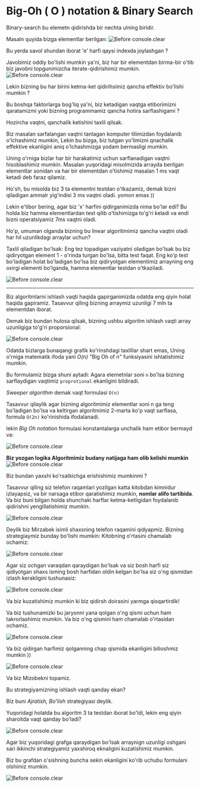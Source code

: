 # Big-Oh ( O ) notation & Binary Search

Binary-search bu elemetn qidirishda bir nechta ulning biridir. 

Masaln quyida bizga elementlar berilgan:
![Before console.clear](/assets/binary_search/1.png)

Bu yerda savol shundan iborat 'e' harfi qaysi indexda joylashgan ?

Javobimiz oddiy bo'lishi mumkin ya'ni, biz har bir elementdan birma-bir o'tib biz javobni topgunimizcha iterate-qidirishimiz mumkin. 
![Before console.clear](/assets/binary_search/2.png)

Lekin bizning bu har birini ketma-ket qidirihsimiz qancha effektiv bo'lishi mumkin ?

Bu boshqa faktorlarga bog'liq ya'ni, biz ketadigan vaqtga etiborimizni qaratamizmi yoki bizning programmamiz qancha hotira sarflashigami ?

Hozircha vaqtni, qanchalik ketishini taxlil qilsak. 

Biz masalan sarfalangan vaqtni tanlagan komputer tilimizdan foydalanib o'lchashimiz mumkin, Lekin bu bizga, biz tutgan yo'limizni qnachalik effektive ekanligini aniq o'lchashmizga yodam bermasligi mumkin.

Uning o'rniga bizlar har bir harakatimiz uchun sarflanadigan vaqtni hisoblashimiz mumkin. Masalan yuqoridagi misolmizida arrayda berilgan elementlar sonidan va har bir elementdan o'tishimiz masalan 1 ms vaqt ketadi deb faraz qilamiz.

Ho'sh, bu misolda biz 3 ta elementni testdan o'tkazamiz, demak bizni qiladigan ammalr yig'indisi 3 ms vaqtni oladi. yomon emas ))

Lekin e'tibor bering, agar biz 'x' harfini qidirganimizda nima bo'lar edi?  Bu holda biz hamma elementlardan test qilib o'tishimizga to'g'ri keladi va endi bizni operatsiyamiz 7ms vaqtni oladi.

Ho'p, umuman olganda bizning bu linear algoritimimiz qancha vaqtni oladi har hil uzunlikdagi arraylar uchun? 

Taxlil qiladigan bo'lsak: Eng tez topadigan vaziyatni oladigan bo'lsak bu biz qidiryotgan element 1 - o'rinda turgan bo'lsa, bitta test faqat. Eng ko'p test bo'ladigan holat bo'ladigan bo'lsa biz qidiryotgan elementimiz arrayning eng oxirgi elementi bo'lganda, hamma elementlar testdan o'tkaziladi.

![Before console.clear](/assets/binary_search/3.png)


---

Biz algoritmlarni ishlash vaqti haqida gapirganimizda odatda eng qiyin holat haqida gapiramiz. Tasavvur qiling bizning arraymiz uzunligi 7 mln ta elementdan iborat.

Demak biz bundan hulosa qilsak, bizning ushbu algoritm ishlash vaqti array uzunligiga to'g'ri proporsional:

![Before console.clear](/assets/binary_search/4.png)

Odatda bizlarga bunaqangi grafik ko'rinshdagi taxlillar shart emas, Uning o'rniga matematik ifoda yani _O(n)_ "Big Oh of n" funksiyasini ishlatishimiz mumkin. 

Bu formulamiz bizga shuni aytadi: Agara elemetnlar soni `n` bo'lsa bizning sarflaydigan vaqtimiz `proprotional` ekanligini bildiradi.

_Sweeper algorithm_ demak vaqt formulasi `O(n)`

Tasavvur qilaylik agar bizning algoritmimiz elementlar soni n ga teng bo'ladigan bo'lsa va keltirgan algoritmimiz 2-marta ko'p vaqt sarflasa, formula `O(2n)` ko'rinishida ifodalanadi.

lekin _Big Oh notation_ formulasi konstantalarga unchalik ham etibor bermayd va:

![Before console.clear](/assets/binary_search/5.png)

**Biz yozgan logika Algoritmimiz budany natijaga ham olib kelishi mumkin**
![Before console.clear](/assets/binary_search/6.png)

 
Biz bundan yaxshi ko'rsatkichga erishishimiz mumkinmi ?

Tasavvur qiling siz telefon raqamlari yozilgan katta kitobdan kimnidur izlayapsiz, va bir narsaga etibor qaratishimiz mumkin, **nomlar alifo tartibida**. Va biz buni bilgan holda shunchaki harflar ketma-ketligidan foydalanib qidirishni yengillatishimiz mumkin.

![Before console.clear](/assets/binary_search/7.png)

Deylik biz Mirzabek isimli shaxsning telefon raqamini qidyapmiz.  Bizning strategiaymiz bunday bo'lishi mumkin: Kitobning o'rtasini chamalab ochamiz: 

![Before console.clear](/assets/binary_search/8.png)

Agar siz ochgan varaqdan qaraydigan bo'lsak va siz bosh harfi siz qidiyotgan shaxs isming bosh harfidan oldin kelgan bo'lsa siz o'ng qismidan izlash kerakligini tushunasiz:

![Before console.clear](/assets/binary_search/9.png)

Va biz kuzatishimiz mumkin ki biz qidirsh doirasini yarmga qisqartirdik!

Va biz tushunamizki bu jaryonni yana qolgan o'ng qismi uchun ham takrorlashimiz mumkin. Va biz o'ng qismini ham chamalab o'rtasidan ochamiz. 
 
![Before console.clear](/assets/binary_search/10.png)

Va biz qidirgan harfimiz qolganning chap qismida ekanligini bilioshmiz mumkin ))

![Before console.clear](/assets/binary_search/11.png)

Va biz Mizobekni topamiz.

Bu strategiyamizning ishlash vaqti qanday ekan?

Biz buni _Ajratish, Bo'lish_ strategiyasi deylik.

Yuqoridagi holatda bu algoritm 3 ta testdan iborat bo'ldi, lekin eng qiyin sharoitda vaqt qanday bo'ladi?

![Before console.clear](/assets/binary_search/12.png)

Agar biz yuqoridagi grafga qaraydigan bo'lsak arraynign uzunligi oshgani sari ikkinchi strategiyamiz yaxshiroq eknaligini kuzatishimiz mumkin.   

Biz bu grafdan o'sishning buncha sekin ekanligini ko'rib uchubu formulani olshimiz mumkin.

![Before console.clear](/assets/binary_search/13.png)
